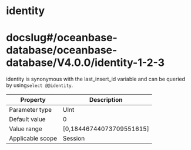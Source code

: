 identity
=============================
# docslug#/oceanbase-database/oceanbase-database/V4.0.0/identity-1-2-3
identity is synonymous with the last_insert_id variable and can be queried by using`select @@identity`.


| **Property** | **Description** |
|--------|-----------------------------|
| Parameter type | UInt |
| Default value | 0 |
| Value range | [0,18446744073709551615] |
| Applicable scope | Session |



